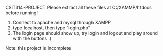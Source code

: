 CSIT314-PROJECT 
Please extract all these files at C:/XAMMP/htdocs before running!
1. Connect to apache and mysql through XAMPP
2. type localhost, then type "login.php"
3. The login page should show up, try login and logout and play around with the buttons :)

Note: this project is incomplete
